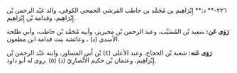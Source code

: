 ٢٢٦-** د:** إِبْرَاهِيم بن مُحَمَّد بن حاطب القرشي الجمحي الكوفي، والد عَبْد الرحمن بْن إِبْرَاهِيم، وقدامة بْن إِبْرَاهِيم.

**رَوَى عَن:** سَعِيد بْن المُسَيَّب، وعبد الرحمن بْن محيريز، وأبيه مُحَمَّد بْن حاطب، وأبي طلحة الأسدي (د) ، وعائشة بنت قدامة ابن مظعون.

**رَوَى عَنه:** شعبة بْن الحجاج، وعبد الأعلى (٤) بْن أَبي المساور، وابنه عَبْد الرحمن بْن إِبْرَاهِيم، وعثمان بْن حكيم الأَنْصارِيّ (د) (٥) .روى له أبو داود.